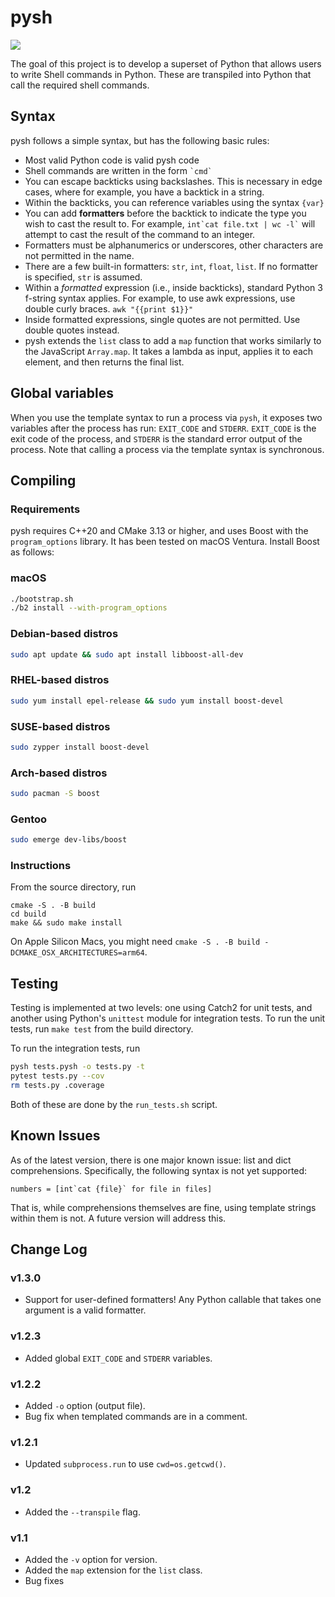 # pysh

<a href="https://codecov.io/gh/yrahul3910/pysh" > 
 <img src="https://codecov.io/gh/yrahul3910/pysh/graph/badge.svg?token=16LRWU2DMA"/> 
 </a>

The goal of this project is to develop a superset of Python that allows users to write Shell commands in Python. These are transpiled into Python that call the required shell commands.

## Syntax

pysh follows a simple syntax, but has the following basic rules:

* Most valid Python code is valid pysh code
* Shell commands are written in the form `` `cmd` ``
* You can escape backticks using backslashes. This is necessary in edge cases, where for example, you have a backtick in a string.
* Within the backticks, you can reference variables using the syntax `` {var} ``
* You can add **formatters** before the backtick to indicate the type you wish to cast the result to. For example, `` int`cat file.txt | wc -l` `` will attempt to cast the result of the command to an integer.
* Formatters must be alphanumerics or underscores, other characters are not permitted in the name.
* There are a few built-in formatters: `str`, `int`, `float`, `list`. If no formatter is specified, `str` is assumed.
* Within a _formatted_ expression (i.e., inside backticks), standard Python 3 f-string syntax applies. For example, to use awk expressions, use double curly braces. `` awk "{{print $1}}" ``
* Inside formatted expressions, single quotes are not permitted. Use double quotes instead.
* pysh extends the `list` class to add a `map` function that works similarly to the JavaScript `Array.map`. It takes a lambda as input, applies it to each element, and then returns the final list.

## Global variables

When you use the template syntax to run a process via `pysh`, it exposes two variables after the process has run: `EXIT_CODE` and `STDERR`. `EXIT_CODE` is the exit code of the process, and `STDERR` is the standard error output of the process. Note that
calling a process via the template syntax is synchronous.

## Compiling

### Requirements

pysh requires C++20 and CMake 3.13 or higher, and uses Boost with the `program_options` library. It has been tested on macOS Ventura. Install Boost as follows:

### macOS

```sh
./bootstrap.sh
./b2 install --with-program_options
```

### Debian-based distros

```sh
sudo apt update && sudo apt install libboost-all-dev
```

### RHEL-based distros

```sh
sudo yum install epel-release && sudo yum install boost-devel
```

### SUSE-based distros

```sh
sudo zypper install boost-devel
```

### Arch-based distros

```sh
sudo pacman -S boost
```

### Gentoo

```sh
sudo emerge dev-libs/boost
```

### Instructions

From the source directory, run

```shell
cmake -S . -B build
cd build
make && sudo make install
```

On Apple Silicon Macs, you might need `cmake -S . -B build -DCMAKE_OSX_ARCHITECTURES=arm64`.

## Testing

Testing is implemented at two levels: one using Catch2 for unit tests, and another using Python's 
`unittest` module for integration tests. To run the unit tests, run `make test` from the build directory. 

To run the integration tests, run 

```sh
pysh tests.pysh -o tests.py -t
pytest tests.py --cov
rm tests.py .coverage
```

Both of these are done by the `run_tests.sh` script.

## Known Issues

As of the latest version, there is one major known issue: list and dict comprehensions. Specifically, the following syntax
is not yet supported:

```
numbers = [int`cat {file}` for file in files]
```

That is, while comprehensions themselves are fine, using template strings within them is not. A future version will address
this.

## Change Log

### v1.3.0

* Support for user-defined formatters! Any Python callable that takes one argument is a valid formatter.

### v1.2.3

* Added global `EXIT_CODE` and `STDERR` variables.

### v1.2.2

* Added `-o` option (output file).
* Bug fix when templated commands are in a comment.

### v1.2.1

* Updated `subprocess.run` to use `cwd=os.getcwd()`.

### v1.2

* Added the `--transpile` flag.

### v1.1

* Added the `-v` option for version.
* Added the `map` extension for the `list` class.
* Bug fixes